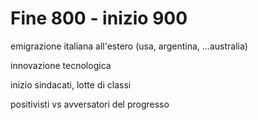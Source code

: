 # Fine 800 - inizio 900

emigrazione italiana all'estero (usa, argentina, ...australia)

innovazione tecnologica

inizio sindacati, lotte di classi

positivisti vs avversatori del progresso
<!--stackedit_data:
eyJoaXN0b3J5IjpbMTY5ODE4Mzk5Ml19
-->